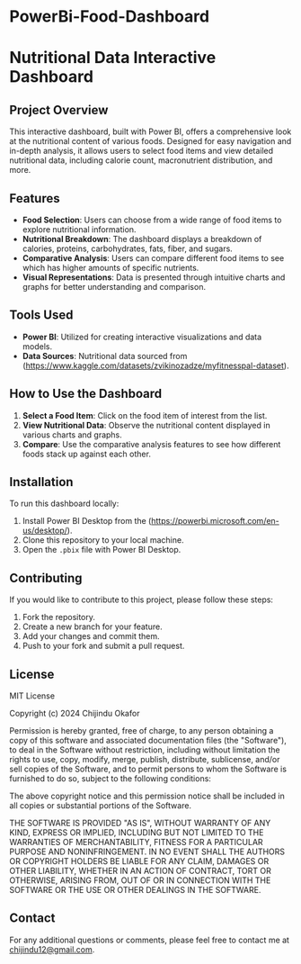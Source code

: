 # PowerBi-Food-Dashboard
# Nutritional Data Interactive Dashboard

## Project Overview
This interactive dashboard, built with Power BI, offers a comprehensive look at the nutritional content of various foods. Designed for easy navigation and in-depth analysis, it allows users to select food items and view detailed nutritional data, including calorie count, macronutrient distribution, and more.

## Features
- **Food Selection**: Users can choose from a wide range of food items to explore nutritional information.
- **Nutritional Breakdown**: The dashboard displays a breakdown of calories, proteins, carbohydrates, fats, fiber, and sugars.
- **Comparative Analysis**: Users can compare different food items to see which has higher amounts of specific nutrients.
- **Visual Representations**: Data is presented through intuitive charts and graphs for better understanding and comparison.

## Tools Used
- **Power BI**: Utilized for creating interactive visualizations and data models.
- **Data Sources**: Nutritional data sourced from (https://www.kaggle.com/datasets/zvikinozadze/myfitnesspal-dataset).

## How to Use the Dashboard
1. **Select a Food Item**: Click on the food item of interest from the list.
2. **View Nutritional Data**: Observe the nutritional content displayed in various charts and graphs.
3. **Compare**: Use the comparative analysis features to see how different foods stack up against each other.

## Installation
To run this dashboard locally:
1. Install Power BI Desktop from the (https://powerbi.microsoft.com/en-us/desktop/).
2. Clone this repository to your local machine.
3. Open the `.pbix` file with Power BI Desktop.

## Contributing
If you would like to contribute to this project, please follow these steps:
1. Fork the repository.
2. Create a new branch for your feature.
3. Add your changes and commit them.
4. Push to your fork and submit a pull request.

## License
MIT License

Copyright (c) 2024 Chijindu Okafor

Permission is hereby granted, free of charge, to any person obtaining a copy
of this software and associated documentation files (the "Software"), to deal
in the Software without restriction, including without limitation the rights
to use, copy, modify, merge, publish, distribute, sublicense, and/or sell
copies of the Software, and to permit persons to whom the Software is furnished
to do so, subject to the following conditions:

The above copyright notice and this permission notice shall be included in all
copies or substantial portions of the Software.

THE SOFTWARE IS PROVIDED "AS IS", WITHOUT WARRANTY OF ANY KIND, EXPRESS OR
IMPLIED, INCLUDING BUT NOT LIMITED TO THE WARRANTIES OF MERCHANTABILITY,
FITNESS FOR A PARTICULAR PURPOSE AND NONINFRINGEMENT. IN NO EVENT SHALL THE
AUTHORS OR COPYRIGHT HOLDERS BE LIABLE FOR ANY CLAIM, DAMAGES OR OTHER
LIABILITY, WHETHER IN AN ACTION OF CONTRACT, TORT OR OTHERWISE, ARISING FROM,
OUT OF OR IN CONNECTION WITH THE SOFTWARE OR THE USE OR OTHER DEALINGS IN THE
SOFTWARE.

## Contact
For any additional questions or comments, please feel free to contact me at chijindu12@gmail.com.


